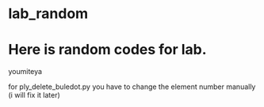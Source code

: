 # lab_random
<h1>Here is random codes for lab.</h1>
<p>youmiteya</p>
<p>for ply_delete_buledot.py you have to change the element number manually (i will fix it later)</p>
